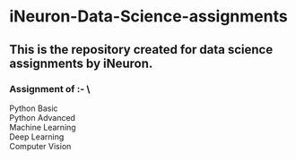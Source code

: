 # iNeuron-Data-Science-assignments

## This is the repository created for data science assignments by iNeuron.

### Assignment of :- \
Python Basic \
Python Advanced \
Machine Learning \
Deep Learning \
Computer Vision
